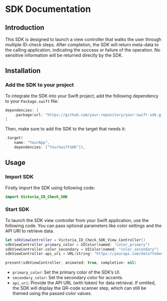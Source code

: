 # SDK Documentation

## Introduction
This SDK is designed to launch a view controller that walks the user through multiple ID-check steps. After completion, the SDK will return meta-data to the calling application, indicating the success or failure of the operation. No sensitive information will be returned directly by the SDK.

## Installation
### Add the SDK to your project
To integrate the SDK into your Swift project, add the following dependency to your `Package.swift` file:

```swift
dependencies: [
    .package(url: "https://github.com/your-repository/your-swift-sdk.git", from: "1.5.0")
]
```
Then, make sure to add the SDK to the target that needs it:
```swift
.target(
    name: "YourApp",
    dependencies: ["YourSwiftSDK"]),
```

## Usage
### Import SDK
Firstly import the SDK using following code:
```kotlin
import Victoria_ID_Check_SDK
```
### Start SDK
To launch the SDK view controller from your Swift application, use the following code. You can pass optional parameters like color settings and the API URI to retrieve data.
```swift
let sdkViewController = Victoria_ID_Check_SDK_View_Controller()
sdkViewController.primary_color = UIColor(named: "color_primary")
sdkViewController.color_secondary = UIColor(named: "color_secondary")
sdkViewController.api_uri = URL(string: "https://yourapi.com/data?token=your_token")

present(sdkViewController, animated: true, completion: nil)
```
- `primary_color`: Set the primary color of the SDK’s UI.
- `secondary_color`: Set the secondary color for accents.
- `api_uri`: Provide the API URL (with token) for data retrieval. If omitted, the SDK will display the QR-code scanner step, which can still be themed using the passed color values.

